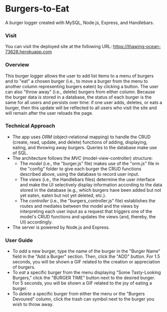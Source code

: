 # Burgers-to-Eat
A burger logger created with MySQL, Node.js, Express, and Handlebars.

### Visit

You can visit the deployed site at the following URL: https://thawing-ocean-73628.herokuapp.com

### Overview

This burger logger allows the user to add list items to a menu of burgers and to "eat" a chosen burger (i.e., to move a burger from the menu to another column representing burgers eaten) by clicking a button. The user can also "throw away" (i.e., delete) burgers from either column. Because the burger data is stored in a database, the status of each burger is the same for all users and persists over time: if one user adds, deletes, or eats a burger, then this update will be reflected to all users who visit the site and will remain after the user reloads the page.

### Technical Approach

* The app uses *ORM* (object-relational mapping) to handle the CRUD (create, read, update, and delete) functions of adding, displaying, eating, and throwing away burgers. Queries to the database make use of SQL.
* The architecture follows the *MVC* (model-view-controller) structure:
    - The *model* (i.e., the "burger.js" file) makes use of the "orm.js" file in the "config" folder to give each burger the CRUD functions described above, using the database to record user input.
    - The *views* (i.e., the Handlebars files) determine the user interface and make the UI selectively display information according to the data stored in the database (e.g., which burgers have been added but not yet eaten, eaten but not yet deleted, etc.).
    - The *controller* (i.e., the "burgers_controller.js" file) establishes the routes and mediates between the model and the views by interpreting each user input as a request that triggers one of the model's CRUD functions and updates the views (and, thereby, the UI) accordingly.
* The server is powered by Node.js and Express.

### User Guide

* To *add* a new burger, type the name of the burger in the "Burger Name" field in the "Add a Burger" section. Then, click the "ADD" button. For 1.5 seconds, you will be shown a GIF related to the creation or appreciation of burgers.
* To *eat* a specific burger from the menu displaying "Some Tasty-Looking Burgers," click the "BURGER TIME" button next to the desired burger. For 5 seconds, you will be shown a GIF related to the joy of eating a burger.
* To *delete* a specific burger from either the menu or the "Burgers Devoured" column, click the trash can symbol next to the burger you wish to throw away.
